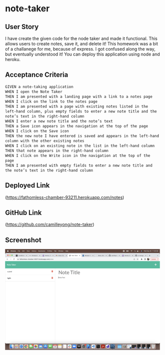 # note-taker

## User Story
I have create the given code for the node taker and made it functional. This allows users to create notes, save it, and delete it! This homework was a bit of a challanege for me, because of express. I got confused along the way, but eventually understood it! You can deploy this application using node and heroku.

## Acceptance Criteria

```
GIVEN a note-taking application
WHEN I open the Note Taker
THEN I am presented with a landing page with a link to a notes page
WHEN I click on the link to the notes page
THEN I am presented with a page with existing notes listed in the left-hand column, plus empty fields to enter a new note title and the note’s text in the right-hand column
WHEN I enter a new note title and the note’s text
THEN a Save icon appears in the navigation at the top of the page
WHEN I click on the Save icon
THEN the new note I have entered is saved and appears in the left-hand column with the other existing notes
WHEN I click on an existing note in the list in the left-hand column
THEN that note appears in the right-hand column
WHEN I click on the Write icon in the navigation at the top of the page
THEN I am presented with empty fields to enter a new note title and the note’s text in the right-hand column
```

## Deployed Link
(https://fathomless-chamber-93211.herokuapp.com/notes)

## GitHub Link
(https://github.com/camilleyong/note-taker)

## Screenshot
![Screenshot](./Screen%20Shot%202022-09-28%20at%2011.26.30%20AM.png)
